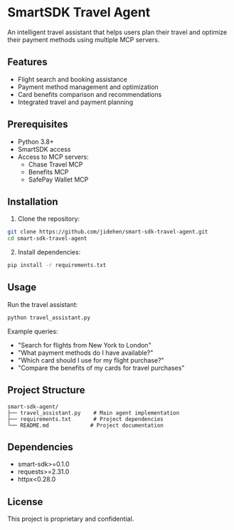 # SmartSDK Travel Agent

An intelligent travel assistant that helps users plan their travel and optimize their payment methods using multiple MCP servers.

## Features

- Flight search and booking assistance
- Payment method management and optimization
- Card benefits comparison and recommendations
- Integrated travel and payment planning

## Prerequisites

- Python 3.8+
- SmartSDK access
- Access to MCP servers:
  - Chase Travel MCP
  - Benefits MCP
  - SafePay Wallet MCP

## Installation

1. Clone the repository:
```bash
git clone https://github.com/jidehen/smart-sdk-travel-agent.git
cd smart-sdk-travel-agent
```

2. Install dependencies:
```bash
pip install -r requirements.txt
```

## Usage

Run the travel assistant:
```bash
python travel_assistant.py
```

Example queries:
- "Search for flights from New York to London"
- "What payment methods do I have available?"
- "Which card should I use for my flight purchase?"
- "Compare the benefits of my cards for travel purchases"

## Project Structure

```
smart-sdk-agent/
├── travel_assistant.py    # Main agent implementation
├── requirements.txt       # Project dependencies
└── README.md             # Project documentation
```

## Dependencies

- smart-sdk>=0.1.0
- requests>=2.31.0
- httpx<0.28.0

## License

This project is proprietary and confidential. 